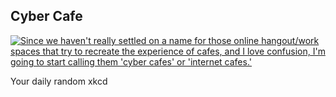 ## Cyber Cafe
[![Since we haven't really settled on a name for those online hangout/work spaces that try to recreate the experience of cafes, and I love confusion, I'm going to start calling them 'cyber cafes' or 'internet cafes.'](https://imgs.xkcd.com/comics/cyber_cafe.png)](https://xkcd.com/2392/ "Since we haven't really settled on a name for those online hangout/work spaces that try to recreate the experience of cafes, and I love confusion, I'm going to start calling them 'cyber cafes' or 'internet cafes.'")

Your daily random xkcd
